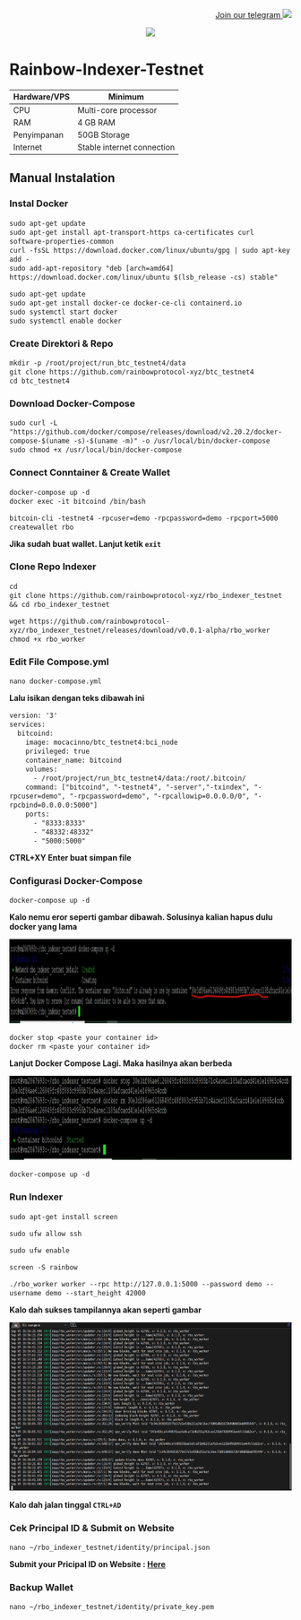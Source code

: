 <p style="font-size:14px" align="right">
<a href="https://t.me/airdropasc" target="_blank">Join our telegram <img src="https://user-images.githubusercontent.com/50621007/183283867-56b4d69f-bc6e-4939-b00a-72aa019d1aea.png" width="30"/></a>
</p>

<p align="center">
  <img height="300" height="auto" src="https://user-images.githubusercontent.com/109174478/209359981-dc19b4bf-854d-4a2a-b803-2547a7fa43f2.jpg">
</p>

# Rainbow-Indexer-Testnet

|  Hardware/VPS |  Minimum |
| ------------ | ------------ |
| CPU  | Multi-core processor  |
| RAM | 4 GB RAM |
| Penyimpanan  | 50GB Storage |
| Internet | Stable internet connection |

## Manual Instalation

### Instal Docker
```
sudo apt-get update
sudo apt-get install apt-transport-https ca-certificates curl software-properties-common
curl -fsSL https://download.docker.com/linux/ubuntu/gpg | sudo apt-key add -
sudo add-apt-repository "deb [arch=amd64] https://download.docker.com/linux/ubuntu $(lsb_release -cs) stable"
```
```
sudo apt-get update
sudo apt-get install docker-ce docker-ce-cli containerd.io
sudo systemctl start docker
sudo systemctl enable docker
```
### Create Direktori & Repo
```
mkdir -p /root/project/run_btc_testnet4/data
git clone https://github.com/rainbowprotocol-xyz/btc_testnet4
cd btc_testnet4
```
### Download Docker-Compose
```
sudo curl -L "https://github.com/docker/compose/releases/download/v2.20.2/docker-compose-$(uname -s)-$(uname -m)" -o /usr/local/bin/docker-compose
sudo chmod +x /usr/local/bin/docker-compose
```
### Connect Conntainer & Create Wallet
```
docker-compose up -d
docker exec -it bitcoind /bin/bash
```
```
bitcoin-cli -testnet4 -rpcuser=demo -rpcpassword=demo -rpcport=5000 createwallet rbo
```
**Jika sudah buat wallet. Lanjut ketik `exit`**
### Clone Repo Indexer
```
cd
git clone https://github.com/rainbowprotocol-xyz/rbo_indexer_testnet && cd rbo_indexer_testnet
```
```
wget https://github.com/rainbowprotocol-xyz/rbo_indexer_testnet/releases/download/v0.0.1-alpha/rbo_worker
chmod +x rbo_worker
```
### Edit File Compose.yml
```
nano docker-compose.yml
```
**Lalu isikan dengan teks dibawah ini**
```
version: '3'
services:
  bitcoind:
    image: mocacinno/btc_testnet4:bci_node
    privileged: true
    container_name: bitcoind
    volumes:
      - /root/project/run_btc_testnet4/data:/root/.bitcoin/
    command: ["bitcoind", "-testnet4", "-server","-txindex", "-rpcuser=demo", "-rpcpassword=demo", "-rpcallowip=0.0.0.0/0", "-rpcbind=0.0.0.0:5000"]
    ports:
      - "8333:8333"
      - "48332:48332"
      - "5000:5000"
```
**CTRL+XY Enter buat simpan file**
### Configurasi Docker-Compose
```
docker-compose up -d
```
**Kalo nemu eror seperti gambar dibawah. Solusinya kalian hapus dulu docker yang lama**
<p align="center">
  <img height="150" height="auto" src="https://github.com/sipalingnode/rainbow-indexer-testnet/blob/main/eror.jpg">
</p>

```
docker stop <paste your container id>
docker rm <paste your container id>
```
**Lanjut Docker Compose Lagi. Maka hasilnya akan berbeda**

<p align="center">
  <img height="150" height="auto" src="https://github.com/sipalingnode/rainbow-indexer-testnet/blob/main/fixed.jpg">
</p>

```
docker-compose up -d
```
### Run Indexer
```
sudo apt-get install screen
```
```
sudo ufw allow ssh
```
```
sudo ufw enable
```
```
screen -S rainbow
```
```
./rbo_worker worker --rpc http://127.0.0.1:5000 --password demo --username demo --start_height 42000
```
**Kalo dah sukses tampilannya akan seperti gambar**
<p align="center">
  <img height="300" height="auto" src="https://github.com/sipalingnode/rainbow-indexer-testnet/blob/main/log.png">
</p>

**Kalo dah jalan tinggal `CTRL+AD`**
### Cek Principal ID & Submit on Website
```
nano ~/rbo_indexer_testnet/identity/principal.json
```
**Submit your Pricipal ID on Website : [Here](https://testnet.rainbowprotocol.xyz/explorer)**
### Backup Wallet
```
nano ~/rbo_indexer_testnet/identity/private_key.pem
```
